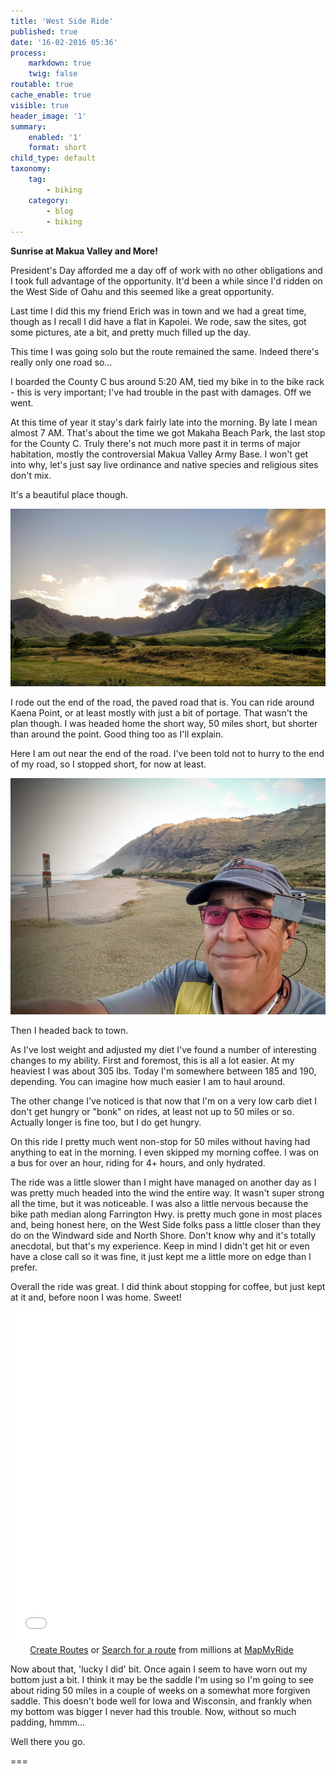 ```yaml
---
title: 'West Side Ride'
published: true
date: '16-02-2016 05:36'
process:
    markdown: true
    twig: false
routable: true
cache_enable: true
visible: true
header_image: '1'
summary:
    enabled: '1'
    format: short
child_type: default
taxonomy:
    tag:
        - biking
    category:
        - blog
        - biking
---
```


**Sunrise at Makua Valley and More!**

President's Day afforded me a day off of work with no other obligations and I took full advantage of the opportunity. It'd been a while since I'd ridden on the West Side of Oahu and this seemed like a great opportunity.

Last time I did this my friend Erich was in town and we had a great time, though as I recall I did have a flat in Kapolei. We rode, saw the sites, got some pictures, ate a bit, and pretty much filled up the day.

This time I was going solo but the route remained the same. Indeed there's really only one road so...

I boarded the County C bus around 5:20 AM, tied my bike in to the bike rack - this is very important; I've had trouble in the past with damages. Off we went.

At this time of year it stay's dark fairly late into the morning. By late I mean almost 7 AM. That's about the time we got Makaha Beach Park, the last stop for the County C. Truly there's not much more past it in terms of major habitation, mostly the controversial Makua Valley Army Base. I won't get into why, let's just say live ordinance and native species and religious sites don't mix.

It's a beautiful place though.

![Makua Vally After Sunrise](20160215_071933.jpg)

I rode out the end of the road, the paved road that is. You can ride around Kaena Point, or at least mostly with just a bit of portage. That wasn't the plan though. I was headed home the short way, 50 miles short, but shorter than around the point. Good thing too as I'll explain.

Here I am out near the end of the road. I've been told not to hurry to the end of my road, so I stopped short, for now at least.

![End of the Road Selfie](20160215_073155.jpg)

Then I headed back to town.

As I've lost weight and adjusted my diet I've found a number of interesting changes to my ability. First and foremost, this is all a lot easier. At my heaviest I was about 305 lbs. Today I'm somewhere between 185 and 190, depending. You can imagine how much easier I am to haul around.

The other change I've noticed is that now that I'm on a very low carb diet I don't get hungry or "bonk" on rides, at least not up to 50 miles or so. Actually longer is fine too, but I do get hungry.

On this ride I pretty much went non-stop for 50 miles without having had anything to eat in the morning. I even skipped my morning coffee. I was on a bus for over an hour, riding for 4+ hours, and only hydrated.

The ride was a little slower than I might have managed on another day as I was pretty much headed into the wind the entire way. It wasn't super strong all the time, but it was noticeable. I was also a little nervous because the bike path median along Farrington Hwy. is pretty much gone in most places and, being honest here, on the West Side folks pass a little closer than they do on the Windward side and North Shore. Don't know why and it's totally anecdotal, but that's my experience. Keep in mind I didn't get hit or even have a close call so it was fine, it just kept me a little more on edge than I prefer.

Overall the ride was great. I did think about stopping for coffee, but just kept at it and, before noon I was home. Sweet!

<iframe id="mapmyfitness_route" src="//snippets.mapmycdn.com/routes/view/embedded/987408275?width=600&height=400&elevation=true&line_color=E60f0bdb&rgbhex=DB0B0E&distance_markers=1&unit_type=imperial&map_mode=TERRAIN&last_updated=2016-02-16T11:02:55-10:00&show_marker_every=5" height="530px" width="100%" frameborder="0"></iframe><div style="text-align: center; padding-right: 20px;">
                    <a target="_blank" href="http://www.mapmyride.com/routes/create/">Create Routes</a>
                    or <a href="http://www.mapmyride.com/routes/">Search for a route</a>
                    from millions at <a href="http://www.mapmyride.com">MapMyRide</a>
                </div>




Now about that, 'lucky I did' bit. Once again I seem to have worn out my bottom just a bit. I think it may be the saddle I'm using so I'm going to see about riding 50 miles in a couple of weeks on a somewhat more forgiven saddle. This doesn't bode well for Iowa and Wisconsin, and frankly when my bottom was bigger I never had this trouble. Now, without so much padding, hmmm...

Well there you go.


===

